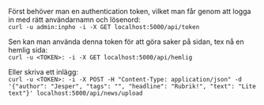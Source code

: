 Först behöver man en authentication token, vilket man får genom att logga in med rätt användarnamn och lösenord:  
```curl -u admin:inpho -i -X GET localhost:5000/api/token```

Sen kan man använda denna token för att göra saker på sidan, tex nå en hemlig sida:  
```curl -u <TOKEN>: -i -X GET localhost:5000/api/hemlig```

Eller skriva ett inlägg:  
```curl -u <TOKEN>: -i -X POST -H "Content-Type: application/json" -d '{"author": "Jesper", "tags": "", "headline": "Rubrik!", "text": "Lite text"}' localhost:5000/api/news/upload```
